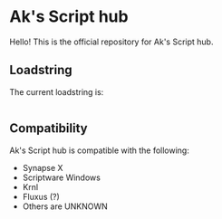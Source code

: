 # Ak's Script hub
Hello! This is the official repository for Ak's Script hub.

## Loadstring
The current loadstring is:
```lua

```
## Compatibility
Ak's Script hub is compatible with the following:
* Synapse X
* Scriptware Windows
* Krnl
* Fluxus (?)
* Others are UNKNOWN


